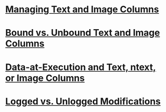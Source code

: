 # [Managing Text and Image Columns](managing-text-and-image-columns.md)

# [Bound vs. Unbound Text and Image Columns](bound-vs-unbound-text-and-image-columns.md)
# [Data-at-Execution and Text, ntext, or Image Columns](data-at-execution-and-text-ntext-or-image-columns.md)
# [Logged vs. Unlogged Modifications](logged-vs-unlogged-modifications.md)
